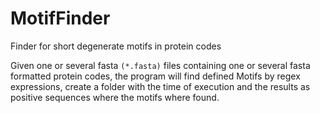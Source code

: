 # MotifFinder
Finder for short degenerate motifs in protein codes

Given one or several fasta `(*.fasta)` files containing one or several fasta formatted protein codes, the program will find defined Motifs by regex expressions, create a folder with the time of execution and the results as positive sequences where the motifs where found.
